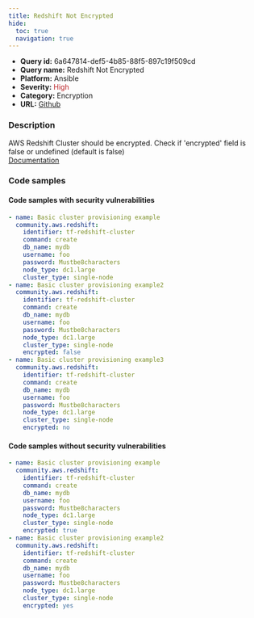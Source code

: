 ```yaml
---
title: Redshift Not Encrypted
hide:
  toc: true
  navigation: true
---
```


<style>
  .highlight .hll {
    background-color: #ff171742;
  }
  .md-content {
    max-width: 1100px;
    margin: 0 auto;
  }
</style>

-   **Query id:** 6a647814-def5-4b85-88f5-897c19f509cd
-   **Query name:** Redshift Not Encrypted
-   **Platform:** Ansible
-   **Severity:** <span style="color:#bb2124">High</span>
-   **Category:** Encryption
-   **URL:** [Github](https://github.com/Checkmarx/kics/tree/master/assets/queries/ansible/aws/redshift_not_encrypted)

### Description
AWS Redshift Cluster should be encrypted. Check if 'encrypted' field is false or undefined (default is false)<br>
[Documentation](https://registry.terraform.io/providers/hashicorp/aws/latest/docs/resources/redshift_cluster#encrypted)

### Code samples
#### Code samples with security vulnerabilities
```yaml title="Positive test num. 1 - yaml file" hl_lines="2 19 29"
- name: Basic cluster provisioning example
  community.aws.redshift:
    identifier: tf-redshift-cluster
    command: create
    db_name: mydb
    username: foo
    password: Mustbe8characters
    node_type: dc1.large
    cluster_type: single-node
- name: Basic cluster provisioning example2
  community.aws.redshift:
    identifier: tf-redshift-cluster
    command: create
    db_name: mydb
    username: foo
    password: Mustbe8characters
    node_type: dc1.large
    cluster_type: single-node
    encrypted: false
- name: Basic cluster provisioning example3
  community.aws.redshift:
    identifier: tf-redshift-cluster
    command: create
    db_name: mydb
    username: foo
    password: Mustbe8characters
    node_type: dc1.large
    cluster_type: single-node
    encrypted: no

```


#### Code samples without security vulnerabilities
```yaml title="Negative test num. 1 - yaml file"
- name: Basic cluster provisioning example
  community.aws.redshift:
    identifier: tf-redshift-cluster
    command: create
    db_name: mydb
    username: foo
    password: Mustbe8characters
    node_type: dc1.large
    cluster_type: single-node
    encrypted: true
- name: Basic cluster provisioning example2
  community.aws.redshift:
    identifier: tf-redshift-cluster
    command: create
    db_name: mydb
    username: foo
    password: Mustbe8characters
    node_type: dc1.large
    cluster_type: single-node
    encrypted: yes

```
